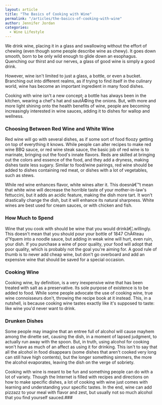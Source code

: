 ```yaml
---
layout: article
title: "The Basics of Cooking with Wine"
permalink: "/articles/the-basics-of-cooking-with-wine"
author: Jennifer Jordan
categories:
  - Wine Lifestyle
---
```


We drink wine, placing it in a glass and swallowing without the effort of chewing (even though some people describe wine as chewy). It goes down smooth, born to be only wild enough to glide down an esophagus. Quenching our thirst and our nerves, a glass of good wine is simply a good drink. 

However, wine isn't limited to just a glass, a bottle, or even a bucket. Branching out into different realms, as if trying to find itself in the culinary world, wine has become an important ingredient in many food dishes. 

Cooking with wine isn't a new concept; a bottle has always been in the kitchen, wearing a chef's hat and sautÃ©ing the onions. But, with more and more light shining onto the health benefits of wine, people are becoming increasingly interested in wine sauces, adding it to dishes for wallop and wellness. 

### Choosing Between Red Wine and White Wine
Red wine will go with several dishes, as if some sort of food floozy getting on top of everything it knows. While people can alter recipes to make red wine BBQ sauce, or red wine steak sauce, the basic job of red wine is to marinate, bringing out the food's innate flavors. Reds are skilled at bringing out the colors and essence of the food, and they add a dryness, making dishes taste less sugary. Similar to food/wine pairings, red wine should be added to dishes containing red meat, or dishes with a lot of vegetables, such as stews. 

While red wine enhances flavor, white wines alter it. This doesnâ€™t mean that white wine will decrease the horrible taste of your mother-in-law's fettuccini, but it adds an acidic feature, making the dish more tart. It won't drastically change the dish, but it will enhance its natural sharpness. White wines are best used for cream sauces, or with chicken and fish.

 

### How Much to Spend
Wine that you cook with should be wine that you would drinkâ€¦.willingly. This doesn't mean that you should pour your bottle of 1847 ChÃ¢teau d'Yquem into a noodle sauce, but adding in weak wine will hurt, even ruin, your dish. If you purchase a wine of poor quality, your food will adopt that poor quality, which is probably not the goal you're aiming for. A good rule of thumb is to never add cheap wine, but don't go overboard and add an expensive wine that should be saved for a special occasion. 

### Cooking Wine
Cooking wine, by definition, is a very inexpensive wine that has been treated with salt as a preservative. Its sole purpose of existence is to be added to food. While some people advocate the use of cooking wine, true wine connoisseurs don't, throwing the recipe book at it instead. This, in a nutshell, is because cooking wine tastes exactly like it's supposed to taste: like wine you'd never want to drink. 

### Drunken Dishes
Some people may imagine that an entree full of alcohol will cause mayhem among the dinette set, causing the dish, in a moment of lapsed judgment, to actually run away with the spoon. But, in truth, using alcohol for cooking won't have as much of an affect as using it for drinking. This isn't to say that all the alcohol in food disappears (some dishes that aren't cooked very long can still have high contents), but the longer something simmers, the more the alcohol evaporates, leaving the dish on the verge of sobriety. 

Cooking with wine is meant to be fun and something people can do with a lot of variety. Though the Internet is filled with recipes and directions on how to make specific dishes, a lot of cooking with wine just comes with learning and understanding your specific tastes. In the end, wine can add pizzazz to your meal with flavor and zest, but usually not so much alcohol that you find yourself sauced.### 
